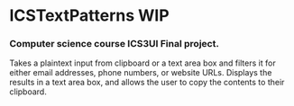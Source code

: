 # ICSTextPatterns WIP
### Computer science course ICS3UI Final project.

Takes a plaintext input from clipboard or a text area box and filters it for either email addresses, phone numbers, or website URLs. Displays the results in a text area box, and allows the user to copy the contents to their clipboard.
